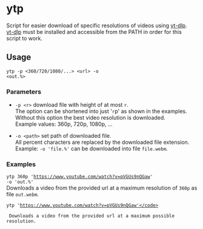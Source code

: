 # ytp

Script for easier download of specific resolutions of videos using [yt-dlp](https://github.com/yt-dlp/yt-dlp).
<br/>
[yt-dlp](https://github.com/yt-dlp/yt-dlp) must be installed and accessible from the PATH in order for this script to work.

## Usage

<code>ytp -p &lt;360/720/1080/...&gt; &lt;url&gt; -o &lt;out.%&gt;</code>

### Parameters

- <p><code>-p &lt;r&gt;</code> download file with height of at most <code>r</code>.<br/>The option can be shortened into just '<code>r</code>p' as shown in the examples.<br/>Without this option the best video resolution is downloaded.<br/>Example values: 360p, 720p, 1080p, ...</p>

- <o><code>-o &lt;path&gt;</code> set path of downloaded file.<br/>All percent characters are replaced by the downloaded file extension.<br/>Example: <code>-o 'file.%'</code> can be downloaded into file <code>file.webm</code>.


### Examples

<code>ytp 360p 'https://www.youtube.com/watch?v=pVGUs9nQGaw' -o 'out.%'</code>
<br/>
Downloads a video from the provided url at a maximum resolution of <code>360p</code> as file <code>out.webm</code>.


<code>ytp 'https://www.youtube.com/watch?v=pVGUs9nQGaw'</code>
<br/>
Downloads a video from the provided url at a maximum possible resolution.